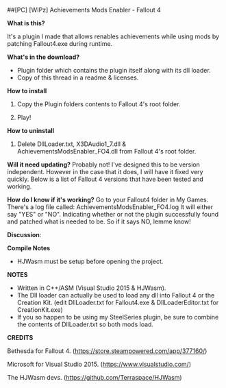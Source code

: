 ##[PC] [WIPz] Achievements Mods Enabler - Fallout 4

**What is this?**

It's a plugin I made that allows renables achievements while using mods by patching Fallout4.exe during runtime.

**What's in the download?**

- Plugin folder which contains the plugin itself along with its dll loader.
- Copy of this thread in a readme & licenses.

**How to install**

1. Copy the Plugin folders contents to Fallout 4's root folder.

2. Play!

**How to uninstall**

1. Delete DllLoader.txt, X3DAudio1_7.dll & AchievementsModsEnabler_FO4.dll from Fallout 4's root folder.

**Will it need updating?**
Probably not! I've designed this to be version independent.
However in the case that it does, I will have it fixed very quickly.
Below is a list of Fallout 4 versions that have been tested and working.

**How do I know if it's working?**
Go to your Fallout4 folder in My Games. There's a log file called: AchievementsModsEnabler_FO4.log
It will either say "YES" or "NO". Indicating whether or not the plugin successfully found and patched what is needed to be.
So if it says NO, lemme know!

**Discussion**: 

**Compile Notes**

- HJWasm must be setup before opening the project.

**NOTES**

- Written in C++/ASM (Visual Studio 2015 & HJWasm).
- The Dll loader can actually be used to load any dll into Fallout 4 or the Creation Kit. (edit DllLoader.txt for Fallout4.exe & DllLoaderEditor.txt for CreationKit.exe)
- If you so happen to be using my SteelSeries plugin, be sure to combine the contents of DllLoader.txt so both mods load.

**CREDITS**

Bethesda for Fallout 4. (https://store.steampowered.com/app/377160/)

Microsoft for Visual Studio 2015. (https://www.visualstudio.com/)

The HJWasm devs. (https://github.com/Terraspace/HJWasm)
